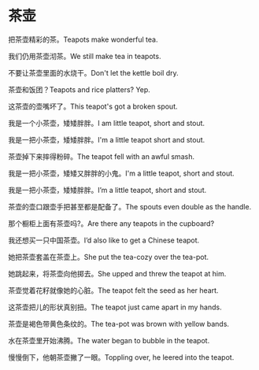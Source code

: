 # 茶壶

<p><span class="chinese">把茶壶精彩的茶。</span><span class="english">Teapots make wonderful tea.</span></p>

<p><span class="chinese">我们仍用茶壶沏茶。</span><span class="english">We still make tea in teapots.</span></p>

<p><span class="chinese">不要让茶壶里面的水烧干。</span><span class="english">Don't let the kettle boil dry.</span></p>

<p><span class="chinese">茶壶和饭团？</span><span class="english">Teapots and rice platters? Yep.</span></p>

<p><span class="chinese">这茶壶的壶嘴坏了。</span><span class="english">This teapot's got a broken spout.</span></p>

<p><span class="chinese">我是一个小茶壶，矮矮胖胖。</span><span class="english">I am little teapot, short and stout.</span></p>

<p><span class="chinese">我是一把小茶壶，矮矮胖胖。</span><span class="english">I'm a little teapot short and stout.</span></p>

<p><span class="chinese">茶壶掉下来摔得粉碎。</span><span class="english">The teapot fell with an awful smash.</span></p>

<p><span class="chinese">我是一把小茶壶，矮矮又胖胖的小鬼。</span><span class="english">I'm a little teapot, short and stout.</span></p>

<p><span class="chinese">我是一把小茶壶，矮矮胖胖。</span><span class="english">I’m a little teapot, short and stout.</span></p>

<p><span class="chinese">茶壶的壶口跟壶手把甚至都是配备了。</span><span class="english">The spouts even double as the handle.</span></p>

<p><span class="chinese">那个橱柜上面有茶壶吗?。</span><span class="english">Are there any teapots in the cupboard?</span></p>

<p><span class="chinese">我还想买一只中国茶壶。</span><span class="english">I’d also like to get a Chinese teapot.</span></p>

<p><span class="chinese">她把茶壶套盖在茶壶上。</span><span class="english">She put the tea-cozy over the tea-pot.</span></p>

<p><span class="chinese">她跳起来，将茶壶向他掷去。</span><span class="english">She upped and threw the teapot at him.</span></p>

<p><span class="chinese">茶壶觉着花籽就像她的心脏。</span><span class="english">The teapot felt the seed as her heart.</span></p>

<p><span class="chinese">这茶壶把儿的形状真别扭。</span><span class="english">The teapot just came apart in my hands.</span></p>

<p><span class="chinese">茶壶是褐色带黄色条纹的。</span><span class="english">The tea-pot was brown with yellow bands.</span></p>

<p><span class="chinese">水在茶壶里开始沸腾。</span><span class="english">The water began to bubble in the teapot.</span></p>

<p><span class="chinese">慢慢倒下，他朝茶壶撇了一眼。</span><span class="english">Toppling over, he leered into the teapot.</span></p>


